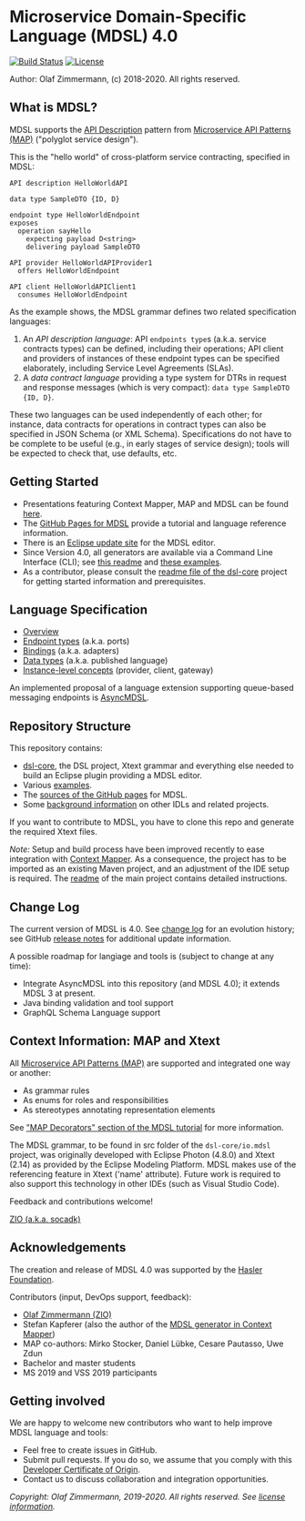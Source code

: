 Microservice Domain-Specific Language (MDSL) 4.0
================================================

[![Build Status](https://travis-ci.com/Microservice-API-Patterns/MDSL-Specification.svg?branch=master)](https://travis-ci.com/Microservice-API-Patterns/MDSL-Specification) [![License](https://img.shields.io/badge/License-Apache%202.0-blue.svg)](https://opensource.org/licenses/Apache-2.0)

Author: Olaf Zimmermann, (c) 2018-2020. All rights reserved.

## What is MDSL?

MDSL supports the [API Description](https://microservice-api-patterns.org/patterns/foundation/APIDescription) pattern from [Microservice API Patterns (MAP)](https://ozimmer.ch/patterns/2020/05/07/MAPMetaPost.html) ("polyglot service design"). 

This is the "hello world" of cross-platform service contracting, specified in MDSL: 

~~~
API description HelloWorldAPI

data type SampleDTO {ID, D} 

endpoint type HelloWorldEndpoint
exposes 
  operation sayHello 
    expecting payload D<string>  
    delivering payload SampleDTO

API provider HelloWorldAPIProvider1
  offers HelloWorldEndpoint

API client HelloWorldAPIClient1
  consumes HelloWorldEndpoint
~~~

As the example shows, the MDSL grammar defines two related specification languages:

1. An *API description language*: API `endpoints type`s (a.k.a. service contracts types) can be defined, including their operations; API client and providers of instances of these endpoint types can be specified elaborately, including Service Level Agreements (SLAs).
2. A *data contract language* providing a type system for DTRs in request and response messages (which is very compact): `data type SampleDTO {ID, D}`.

These two languages can be used independently of each other; for instance, data contracts for operations in contract types can also be specified in JSON Schema (or XML Schema). Specifications do not have to be complete to be useful (e.g., in early stages of service design); tools will be expected to check that, use defaults, etc. 


## Getting Started

* Presentations featuring Context Mapper, MAP and MDSL can be found [here](https://ozimmer.ch/papers/).
* The [GitHub Pages for MDSL](https://microservice-api-patterns.github.io//MDSL-Specification) provide a tutorial and language reference information.
* There is an [Eclipse update site](https://microservice-api-patterns.github.io//MDSL-Specification/updates/) for the MDSL editor. 
* Since Version 4.0, all generators are available via a Command Line Interface (CLI); see [this readme](./dsl-core/io.mdsl.cli/README.md) and [these examples](./examples/mdsl-standalone-example).
* As a contributor, please consult the [readme file of the dsl-core](./dsl-core/README.md) project for getting started information and prerequisites.


## Language Specification 

* [Overview](https://microservice-api-patterns.github.io//MDSL-Specification)
* [Endpoint types](https://microservice-api-patterns.github.io//MDSL-Specification/servicecontract) (a.k.a. ports)
* [Bindings](https://microservice-api-patterns.github.io//MDSL-Specification/bindings) (a.k.a. adapters)
* [Data types](https://microservice-api-patterns.github.io//MDSL-Specification/datacontract) (a.k.a. published language)
* [Instance-level concepts](https://microservice-api-patterns.github.io//MDSL-Specification/optionalparts) (provider, client, gateway)

An implemented proposal of a language extension supporting queue-based messaging endpoints is [AsyncMDSL](https://github.com/giacomodeliberali/MDSL/tree/master/examples/asyncMDSL). 


## Repository Structure 

This repository contains:

* [dsl-core](dsl-core), the DSL project, Xtext grammar and everything else needed to build an Eclipse plugin providing a MDSL editor.
* Various [examples](examples).
* The [sources of the GitHub pages](docs) for MDSL.
* Some [background information](background) on other IDLs and related projects.

If you want to contribute to MDSL, you have to clone this repo and generate the required Xtext files.

*Note:* Setup and build process have been improved recently to ease integration with [Context Mapper](https://contextmapper.org/). As a consequence, the project has to be imported as an existing Maven project, and an adjustment of the IDE setup is required. The [readme](dsl-core/README.md) of the main project contains detailed instructions.


## Change Log

The current version of MDSL is 4.0. See [change log](changelog.md) for an evolution history; see GitHub [release notes](https://github.com/Microservice-API-Patterns/MDSL-Specification/releases) for additional update information.

A possible roadmap for langiage and tools is (subject to change at any time): 

* Integrate AsyncMDSL into this repository (and MDSL 4.0); it extends MDSL 3 at present.
* Java binding validation and tool support
* GraphQL Schema Language support


## Context Information: MAP and Xtext

All [Microservice API Patterns (MAP)](https://microservice-api-patterns.org/) are supported and integrated one way or another:

* As grammar rules
* As enums for roles and responsibilities
* As stereotypes annotating representation elements

See ["MAP Decorators" section of the MDSL tutorial](https://microservice-api-patterns.github.io//MDSL-Specification/tutorial) for more information. <!-- TODO copy one-pager in SummerSoC paper to GitHub pages or elsewhere in repo -->

The MDSL grammar, to be found in src folder of the `dsl-core/io.mdsl` project, was originally developed with Eclipse Photon (4.8.0) and Xtext (2.14) as provided by the Eclipse Modeling Platform. MDSL makes use of the referencing feature in Xtext ('name' attribute). Future work is required to also support  this technology in other IDEs (such as Visual Studio Code).

Feedback and contributions welcome!

[ZIO (a.k.a. socadk)](https://ozimmer.ch/index.html)


##  Acknowledgements 

The creation and release of MDSL 4.0 was supported by the [Hasler Foundation](https://haslerstiftung.ch/en/welcome-to-the-hasler-foundation/).

Contributors (input, DevOps support, feedback): 

* [Olaf Zimmermann (ZIO)](https://ozimmer.ch)
* Stefan Kapferer (also the author of the [MDSL generator in Context Mapper](https://contextmapper.org/docs/mdsl/))
* MAP co-authors: Mirko Stocker, Daniel Lübke, Cesare Pautasso, Uwe Zdun
* Bachelor and master students
* MS 2019 and VSS 2019 participants 


## Getting involved 

We are happy to welcome new contributors who want to help improve MDSL language and tools:

* Feel free to create issues in GitHub.
* Submit pull requests. If you do so, we assume that you comply with this [Developer Certificate of Origin](https://developercertificate.org/).
* Contact us to discuss collaboration and integration opportunities.

<!-- Please review our contribution rules/code of conduct upfront. Thank you! 
https://github.com/cloudevents/spec/blob/master/CONTRIBUTING.md

-->

*Copyright: Olaf Zimmermann, 2019-2020. All rights reserved. See [license information](/LICENSE).*
